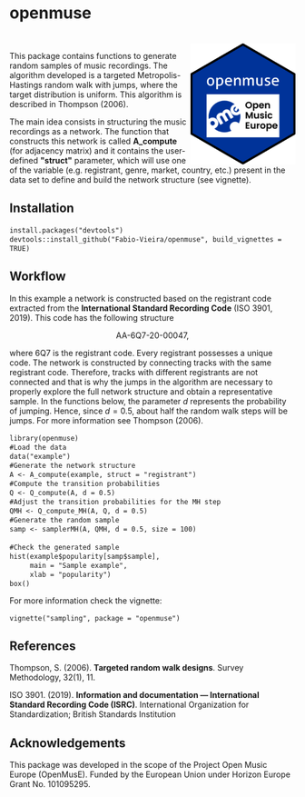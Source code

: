 # **openmuse** 

<br />

<img align="right" width="185" src='man/figures/openmuse_logo.png'>

This package contains functions to generate random samples of music recordings. The algorithm developed is a targeted Metropolis-Hastings random walk with jumps, where the target distribution is uniform. This algorithm is described in Thompson (2006).

The main idea consists in structuring the music recordings as a network. The function that constructs this network is called **A_compute** (for adjacency matrix) and it contains the user-defined **"struct"** parameter, which will use one of the variable (e.g. registrant, genre, market, country, etc.) present in the data set to define and build the network structure (see vignette).

## Installation

```{R instal}
install.packages("devtools")
devtools::install_github("Fabio-Vieira/openmuse", build_vignettes = TRUE)
```

## Workflow

In this example a network is constructed based on the registrant code extracted from the **International Standard Recording Code** (ISO 3901, 2019). This code has the following structure

<p align="center">AA-6Q7-20-00047,</p>


where 6Q7 is the registrant code. Every registrant possesses a unique code. The network is constructed by connecting tracks with the same registrant code. Therefore, tracks with different registrants are not connected and that is why the jumps in the algorithm are necessary to properly explore the full network structure and obtain a representative sample. In the functions below, the parameter $d$ represents the probability of jumping. Hence, since $d = 0.5$, about half the random walk steps will be jumps. For more information see Thompson (2006).

```{R workflow}
library(openmuse)
#Load the data
data("example")
#Generate the network structure
A <- A_compute(example, struct = "registrant")
#Compute the transition probabilities
Q <- Q_compute(A, d = 0.5)
#Adjust the transition probabilities for the MH step
QMH <- Q_compute_MH(A, Q, d = 0.5)
#Generate the random sample
samp <- samplerMH(A, QMH, d = 0.5, size = 100)

#Check the generated sample
hist(example$popularity[samp$sample],
     main = "Sample example",
     xlab = "popularity")
box()
```

For more information check the vignette:

```{r vignette}
vignette("sampling", package = "openmuse")
```

## References

Thompson, S. (2006). **Targeted random walk designs**. Survey Methodology, 32(1), 11.

ISO 3901. (2019). **Information and documentation — International Standard Recording Code (ISRC)**. International Organization for Standardization; British Standards Institution

## Acknowledgements

This package was developed in the scope of the Project Open Music Europe (OpenMusE). Funded by the European Union under Horizon Europe Grant No. 101095295.
